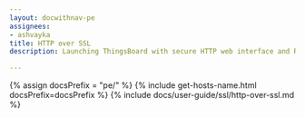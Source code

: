 ```yaml
---
layout: docwithnav-pe
assignees:
- ashvayka
title: HTTP over SSL
description: Launching ThingsBoard with secure HTTP web interface and REST API.

---
```


{% assign docsPrefix = "pe/" %}
{% include get-hosts-name.html docsPrefix=docsPrefix %}
{% include docs/user-guide/ssl/http-over-ssl.md %}